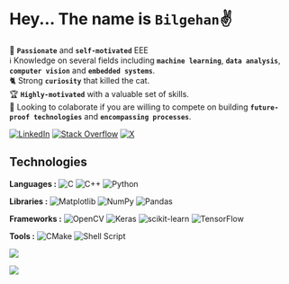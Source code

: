 # Hey... The name is `Bilgehan`✌️
👤 **`Passionate`** and **`self-motivated`** EEE<br>ℹ️ Knowledge on several fields including **`machine learning`**, **`data analysis`**, **`computer vision`** and **`embedded systems`**.<br>🐈 Strong **`curiosity`** that killed the cat.<br>🏆 **`Highly-motivated`** with a valuable set of skills.<br>🎯 Looking to colaborate if you are willing to compete on building **`future-proof technologies`** and **`encompassing processes`**.

[![LinkedIn](https://img.shields.io/badge/LinkedIn-%230077B5.svg?logo=linkedin&logoColor=white)](https://linkedin.com/in/ahmet-bilgehan-ser%C3%A7e-568584243/) [![Stack Overflow](https://img.shields.io/badge/-Stackoverflow-FE7A16?logo=stack-overflow&logoColor=white)](https://stackoverflow.com/users/19786627/sparrowhere) [![X](https://img.shields.io/badge/X-black.svg?logo=X&logoColor=white)](https://x.com/heyahmethere)

## Technologies
**Languages :** ![C](https://img.shields.io/badge/c-%2300599C.svg?style=flat-square&logo=c&logoColor=white)
![C++](https://img.shields.io/badge/c++-%2300599C.svg?style=flat-square&logo=c%2B%2B&logoColor=white)
![Python](https://img.shields.io/badge/python-3670A0?style=flat-square&logo=python&logoColor=ffdd54)

**Libraries :** ![Matplotlib](https://img.shields.io/badge/Matplotlib-%23ffffff.svg?style=flat-square&logo=Matplotlib&logoColor=black)
![NumPy](https://img.shields.io/badge/numpy-%23013243.svg?style=flat-square&logo=numpy&logoColor=white)
![Pandas](https://img.shields.io/badge/pandas-%23150458.svg?style=flat-square&logo=pandas&logoColor=white)

**Frameworks :** ![OpenCV](https://img.shields.io/badge/opencv-%23white.svg?style=flat-square&logo=opencv&logoColor=white)
![Keras](https://img.shields.io/badge/Keras-%23D00000.svg?style=flat-square&logo=Keras&logoColor=white)
![scikit-learn](https://img.shields.io/badge/scikit--learn-%23F7931E.svg?style=flat-square&logo=scikit-learn&logoColor=white)
![TensorFlow](https://img.shields.io/badge/TensorFlow-%23FF6F00.svg?style=flat-square&logo=TensorFlow&logoColor=white)

**Tools :** ![CMake](https://img.shields.io/badge/CMake-%23008FBA.svg?style=flat-square&logo=cmake&logoColor=white)
![Shell Script](https://img.shields.io/badge/shell_script-%23121011.svg?style=flat-square&logo=gnu-bash&logoColor=white)



![](https://github-readme-stats.vercel.app/api/top-langs/?username=SparrowHere&theme=nord&hide_border=true&include_all_commits=true&count_private=false&layout=compact)

[![](https://visitcount.itsvg.in/api?id=SparrowHere&icon=5&color=0)](https://visitcount.itsvg.in)
